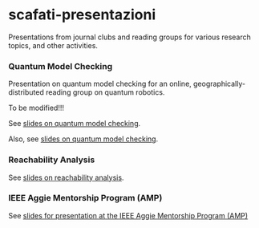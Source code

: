 # scafati-presentazioni
Presentations from journal clubs and reading groups for various research topics,
	and other activities.


### Quantum Model Checking
Presentation on quantum model checking for an online, geographically-distributed reading group on quantum robotics.

To be modified!!!

See [slides on quantum model checking](https://github.com/eda-ricercatore/scafati-presentazioni/tree/master/quantico-modello-verifica).

Also, see [slides on quantum model checking](https://github.com/eda-ricercatore/scafati-presentazioni/tree/master/quantico-verifica-formale).

###	Reachability Analysis

See [slides on reachability analysis](https://github.com/eda-ricercatore/scafati-presentazioni/tree/master/analisi-di-raggiungibilita).



###	IEEE Aggie Mentorship Program (AMP)

See [slides for presentation at the IEEE Aggie Mentorship Program (AMP)](https://github.com/eda-ricercatore/scafati-presentazioni/tree/master/ieee-amp/simple-simon)










